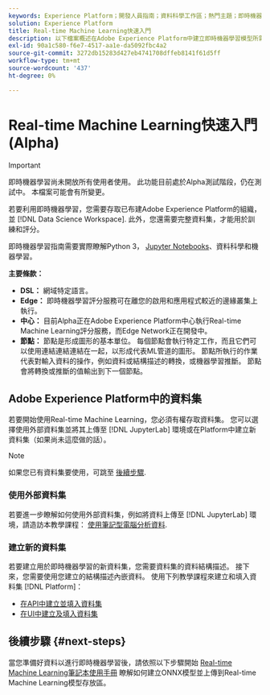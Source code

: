 ```yaml
---
keywords: Experience Platform；開發人員指南；資料科學工作區；熱門主題；即時機器學習；
solution: Experience Platform
title: Real-time Machine Learning快速入門
description: 以下檔案概述在Adobe Experience Platform中建立即時機器學習模型所需的步驟。
exl-id: 90a1c580-f6e7-4517-aa1e-da5092fbc4a2
source-git-commit: 3272db15283d427eb4741708dffeb8141f61d5ff
workflow-type: tm+mt
source-wordcount: '437'
ht-degree: 0%

---
```


# Real-time Machine Learning快速入門(Alpha)

>[!IMPORTANT]
>
>即時機器學習尚未開放所有使用者使用。 此功能目前處於Alpha測試階段，仍在測試中。 本檔案可能會有所變更。

若要利用即時機器學習，您需要存取已布建Adobe Experience Platform的組織，並 [!DNL Data Science Workspace]. 此外，您還需要完整資料集，才能用於訓練和評分。

即時機器學習指南需要實際瞭解Python 3， [Jupyter Notebooks](../jupyterlab/overview.md)、資料科學和機器學習。

**主要條款：**

- **DSL：** 網域特定語言。
- **Edge：** 即時機器學習評分服務可在離您的啟用和應用程式較近的邊緣叢集上執行。
- **中心：** 目前Alpha正在Adobe Experience Platform中心執行Real-time Machine Learning評分服務，而Edge Network正在開發中。
- **節點：** 節點是形成圖形的基本單位。 每個節點會執行特定工作，而且它們可以使用連結連結連結在一起，以形成代表ML管道的圖形。 節點所執行的作業代表對輸入資料的操作，例如資料或結構描述的轉換，或機器學習推斷。 節點會將轉換或推斷的值輸出到下一個節點。

## Adobe Experience Platform中的資料集

若要開始使用Real-time Machine Learning，您必須有權存取資料集。 您可以選擇使用外部資料集並將其上傳至 [!DNL JupyterLab] 環境或在Platform中建立新資料集（如果尚未這麼做的話）。

>[!NOTE]
>
>如果您已有資料集要使用，可跳至 [後續步驟](#next-steps).

### 使用外部資料集

若要進一步瞭解如何使用外部資料集，例如將資料上傳至 [!DNL JupyterLab] 環境，請造訪本教學課程： [使用筆記型電腦分析資料](../jupyterlab/analyze-your-data.md#external-data).

### 建立新的資料集

若要建立用於即時機器學習的新資料集，您需要資料集的資料結構描述。 接下來，您需要使用您建立的結構描述內嵌資料。 使用下列教學課程來建立和填入資料集 [!DNL Platform]：

- [在API中建立並填入資料集](../../catalog/datasets/create.md)
- [在UI中建立及填入資料集](../../ingestion/tutorials/ingest-batch-data.md)

## 後續步驟 {#next-steps}

當您準備好資料以進行即時機器學習後，請依照以下步驟開始 [Real-time Machine Learning筆記本使用手冊](./rtml-authoring-notebook.md) 瞭解如何建立ONNX模型並上傳到Real-time Machine Learning模型存放區。
